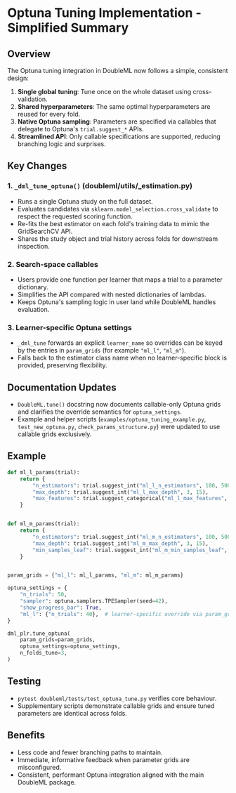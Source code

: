 # Optuna Tuning Implementation - Simplified Summary

## Overview

The Optuna tuning integration in DoubleML now follows a simple, consistent design:

1. **Single global tuning**: Tune once on the whole dataset using cross-validation.
2. **Shared hyperparameters**: The same optimal hyperparameters are reused for every fold.
3. **Native Optuna sampling**: Parameters are specified via callables that delegate to Optuna's `trial.suggest_*` APIs.
4. **Streamlined API**: Only callable specifications are supported, reducing branching logic and surprises.

## Key Changes

### 1. `_dml_tune_optuna()` (doubleml/utils/_estimation.py)
- Runs a single Optuna study on the full dataset.
- Evaluates candidates via `sklearn.model_selection.cross_validate` to respect the requested scoring function.
- Re-fits the best estimator on each fold's training data to mimic the GridSearchCV API.
- Shares the study object and trial history across folds for downstream inspection.

### 2. Search-space callables
- Users provide one function per learner that maps a trial to a parameter dictionary.
- Simplifies the API compared with nested dictionaries of lambdas.
- Keeps Optuna's sampling logic in user land while DoubleML handles evaluation.

### 3. Learner-specific Optuna settings
- `_dml_tune` forwards an explicit `learner_name` so overrides can be keyed by the entries in `param_grids` (for example `"ml_l"`, `"ml_m"`).
- Falls back to the estimator class name when no learner-specific block is provided, preserving flexibility.

## Documentation Updates

- `DoubleML.tune()` docstring now documents callable-only Optuna grids and clarifies the override semantics for `optuna_settings`.
- Example and helper scripts (`examples/optuna_tuning_example.py`, `test_new_optuna.py`, `check_params_structure.py`) were updated to use callable grids exclusively.

## Example

```python
def ml_l_params(trial):
    return {
        "n_estimators": trial.suggest_int("ml_l_n_estimators", 100, 500),
        "max_depth": trial.suggest_int("ml_l_max_depth", 3, 15),
        "max_features": trial.suggest_categorical("ml_l_max_features", ["sqrt", 0.5, 0.7]),
    }


def ml_m_params(trial):
    return {
        "n_estimators": trial.suggest_int("ml_m_n_estimators", 100, 500),
        "max_depth": trial.suggest_int("ml_m_max_depth", 3, 15),
        "min_samples_leaf": trial.suggest_int("ml_m_min_samples_leaf", 1, 20),
    }


param_grids = {"ml_l": ml_l_params, "ml_m": ml_m_params}

optuna_settings = {
    "n_trials": 50,
    "sampler": optuna.samplers.TPESampler(seed=42),
    "show_progress_bar": True,
    "ml_l": {"n_trials": 40},  # learner-specific override via param_grids key
}

dml_plr.tune_optuna(
    param_grids=param_grids,
    optuna_settings=optuna_settings,
    n_folds_tune=3,
)
```

## Testing

- `pytest doubleml/tests/test_optuna_tune.py` verifies core behaviour.
- Supplementary scripts demonstrate callable grids and ensure tuned parameters are identical across folds.

## Benefits

- Less code and fewer branching paths to maintain.
- Immediate, informative feedback when parameter grids are misconfigured.
- Consistent, performant Optuna integration aligned with the main DoubleML package.
